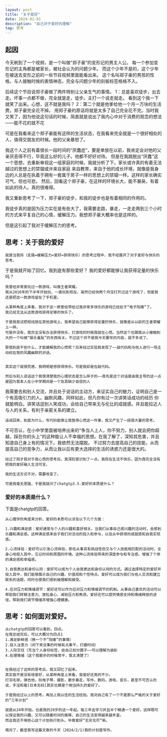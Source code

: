 ```yaml
---
layout: post
title: "关于爱好"
date: 2024-02-01
description: "自己对于爱好的理解"
tag: 思考
---
```

## 起因
今天刷到了一个视频，是一个叫做“郑子豪”的变形记的男主人公。
每一个参加变形记的主角都是被家长，被社会认为的问题少年。
而这个少年不是的，这个少年在被送去变形之前的一些节目视频里面能看出来。
这个名叫郑子豪的男孩的性格，与人接触时候的表情神态，完全与问题少年的刻板标签格格不入。

后续这个节目说郑子豪做了两件特别让父亲生气的事情。
1：总是喜欢徒步，出去走。坏事一点都不做，完全就是走，徒步。主打一个说走就走。
看到这个我一下就笑了出来。心想，这不就是我吗？
2：第二个就是他爹给他一个月一万块的生活费，郑子豪完全花不掉。
用郑子豪的原话将就是太多了自己完全花不完。当时我又笑了，因为他说这句话的时候，简直就是说出了我内心中对于消费的观念的想法——能不花的就不花

可是在我看来这个郑子豪能有这样的生活状态，在我看来完全就是一个很好相处的人，值得交朋友的时候。他的父亲暴怒了。

我这个人之前有着很长一段时间的“厌蠢症”，要是单放在以前，我肯定会对他的父亲厌恶得不行，毕竟这么好的儿子。他都不好好对待。
但是在我跳脱出“厌蠢”这一个思想，去重新审视这一组家庭的时候，我就分析了下。家长或许真的有着无法越过的思想上的禁锢或许来自家庭
来自教育，来自于他的成长环境，就像是我身边的人总是在执着于拥有一套属于房子一样的思想上的禁锢一样。这样的家长确实可气，但也可悲。
然后，回看这个郑子豪，在这样的环境长大，能不暴戾，有着如此的待人。真的很难得。

我又重新思考了一下，郑子豪的徒步，和我的徒步也是有着相同的作用的。

我徒步真的是因为压力实在是有些大了，我需要走路，暴走，一走走两到三个小时的方式来平复自己的心情，缓解压力。我想郑子豪大概率也是这样的。

但是这引起了我对于缓解压力的思考。
## 思考：关于我的爱好
	就是当我将（走路=缓解压力=爱好=获得快乐）的思考过程中，我不经展开了对于爱好与快乐的思考。

于是我就开始了回忆。我到底有那些爱好？
我的爱好都能够让我获得足量的快乐吗？

	我曾经非常爱玩过一款游戏，叫做王者荣耀。
	我从2016年的下半年开始玩，一直玩到现在，虽然已经快两个月没打开过这个游戏了，但是我还是把这一款游戏留在了手机里。

	从某种角度上来看，我对于这一款曾经带给过我非常多快乐的游戏已经处于“电子阳痿”了。
	我已经无法从这款游戏获得足够的快乐了。
	
	于是我尝试把视线放在其他游戏上，我希望自己能够获得足量的快乐，就像是从以前的王者荣耀上一样。
	可是并没有，我完全没有办法获得快乐，打游戏的时候我就在心慌。当然这个也跟我从小接触到大的一个叫做“娱乐羞耻”的东西有关。不过这个并不是我今天要写的内容，就不多说了。
	
	那我到底干些什么，才能缓解我的心慌呢？后来经过实验我发现了——敲代码和与他人进行一场主动权在我的风趣幽默的对话。


	其实这个就很荒唐，我明明是想获得快乐。可是我却是在敲代码。
	
	然后与别人说话这个我很清楚我的心理状态是怎么样子的——首先是这个对话是由我主导的这一点是因为我本人在小中学期间是一个及其缺少自信的人
我需要去和别人交流，并且处于说话的主动方，来证实自己的魅力，证明自己是一个有高吸引力的人。幽默风趣，同样如此，但凡你有过一次讲笑话成功的经历
你就能明白。讲笑话逗别人笑成功，会给自己带来无与伦比的成就感。并且能拉近人与人的关系，有利于亲密关系的建立。

	话说回来，到底为什么，写代码能够让我暂停心慌这一件事，我又产生了一段很大量的思考。
不可否认，在小中学里面被培养出来的“争当人上人，你不努力，别人就会把你超越，踩在你的头上”的这种能让人不幸福的思想。在我了解了，深知其危害，并且知道自己身上有的情况下。我依然无法摆脱。
不过努力去提高自己的技能，从而提高自己的竞争力，从而让我以后有更大选择的生活的诱惑力还是很大的。

	经过了刚才我对于我心慌的思考后，我深刻意识到了一点。我现在生活不快乐，因为我完全没有把我的爱好融入生活可言。
	
	我的生活方式不对，需要改变了。
	
	可是我毫无思路，于是我就问了chatgtp3.5.爱好的本质是什么？

### 爱好的本质是什么？

下面是chatgtp的回答。

	从心理学的角度来分析，爱好的本质可以涉及以下几个方面：
	
	1.兴趣和满足感：爱好通常与个人的兴趣和喜好相关。当我们从事自己感兴趣的活动时，会感到乐趣和满足感。这种满足感来自于我们对活动的投入和参与，以及从中获得的成就感和自我实现感。
	
	2.心流体验：爱好可以引发心流体验，即在从事具有挑战性但又与个人技能相匹配的活动时，全身心地投入其中，忘记时间和周围的环境。这种心流体验带来的深度参与和专注感，增强了个体的满足感和幸福感。
	
	3.自我表达和身份认同：爱好可以成为个人自我表达和身份认同的方式。通过选择特定的爱好并投入其中，我们能够展示自己的兴趣、价值观和个性特点。爱好可以成为我们与他人交流和建立联系的话题，同时也使我们感到被理解和接受。
	
	4.应对压力和情绪调节：爱好还可以作为应对压力和情绪调节的机制。从事自己喜欢的活动可以帮助我们转移注意力、放松身心、减轻压力和焦虑。爱好还可以提供情感支持和情绪释放的途径，帮助我们调节情绪并增强心理健康。
	
## 思考：如何面对爱好。
	从chatgtp的回答可以看到，四点。
	在我总结完后，可以大概分为四点1
	1.满足新鲜感（换一个不“阳痿”的事情）
	2.投入注意力（闲下来没事的时候有点事干，打磨时间）
	3.人际交往（充当个人身份标签，给自己划分圈子——可以理解为装B）
	4.处理情绪（这个我散步的时候常干，我太清楚了）
	
	
	在我经过了这样的思考后，我又回忆了起来。
	其实我不是没有啥爱好，从某种角度上来看，我爱好还真的不少。
	打羽毛球，弹吉他，玩电子琴，摄影，散步暴走，写作，数码，游戏，音乐，甚至不可否认的说，手淫和看[日本无码]其实也算是个相当持久的爱好了。
	
	于是我经过以上的思考。再加上我以往的生活经验。我对自己有了一个不是那么严格的关于爱好的“三年计划”
	
	就是从24年开始，也是我的20岁的这一年起。每三年去学习并且半个精通一个爱好。这样既可以保证我的兴趣，又可以随着时间的推移，自己的生活变得越来越丰富。
	而且我还不用担心这个计划执行到头。毕竟爱好“无穷无尽”嘛。
	
	哦对了，截至我写这篇文章的今天（2024/2/1)我的计划是写作。